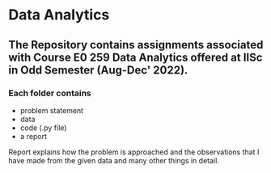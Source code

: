 # Data Analytics

## The Repository contains assignments associated with Course E0 259 Data Analytics offered at IISc in Odd Semester (Aug-Dec' 2022).

### Each folder contains 
- problem statement 
- data 
- code (.py file) 
- a report 

Report explains how the problem is approached and the observations that I have made from the given data and many other things in detail.

